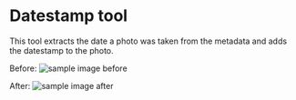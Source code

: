 # Datestamp tool
This tool extracts the date a photo was taken from the metadata and adds the datestamp to the photo.

Before:
![sample image before](https://imgur.com/bcF7wPn)

After:
![sample image after](https://imgur.com/eH7GGfq)